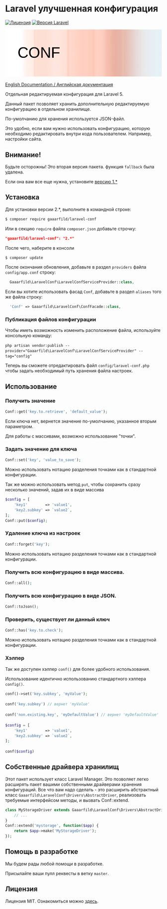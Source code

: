 # Laravel улучшенная конфигурация

[![Лицензия](https://img.shields.io/badge/license-MIT-brightgreen.svg?style=flat-square)](LICENSE.md)
[![Версия Laravel](https://img.shields.io/badge/laravel-5-orange.svg?style=flat-square)](http://laravel.com)

![Laravel Conf](conf.png)

[English Documentation / Английская документация](https://github.com/gaaarfild/laravel-conf/blob/master/README.md)

Отдельная редактируемая конфигурация для Laravel 5.

Данный пакет позволяет хранить дополнительную редактируемую конфигурацию в отдельном хранилище.

По-умолчанию для хранения используется JSON-файл.

Это удобно, если вам нужно использовать конфигурацию, которую необходимо редактировать внутри кода пользователем. Например, настройки сайта.

## Внимание!

Будьте осторожны! Это вторая версия пакета. функция `fallback` была удалена.

Если она вам все еще нужна, установите [версию 1.*](https://github.com/gaaarfild/laravel-conf/tree/v1.2.2)

## Установка

Для установки версии 2.*, выполните в командной строке:

``` BASH
$ composer require gaaarfild/laravel-conf
```

Или в секцию `require` файла `composer.json` добавьте строчку:

``` JSON
"gaaarfild/laravel-conf": "2.*"
```

После чего, наберите в консоли

``` BASH
$ composer update
```

После окончания обновления, добавьте в раздел `providers` файла `config/app.conf` строку:

``` php
  Gaaarfild\LaravelConf\LaravelConfServiceProvider::class,
```

Если вы хотите использовать фасад `Conf`, добавьте в раздел `aliases` того же файла строку:

``` php
  'Conf' => Gaaarfild\LaravelConf\ConfFacade::class,
```

### Публикация файлов конфигурации

Чтобы иметь возможность изменить расположение файла, используйте консольную команду:

`php artisan vendor:publish --provider="Gaaarfild\LaravelConf\LaravelConfServiceProvider" --tag="config"`

Теперь вы сможете отредактировать файл `config/laravel-conf.php` чтобы задать необходимый путь хранения файла настроек.


## Использование

### Получить значение

``` php
Conf::get('key.to.retrieve', 'default_value');
```

Если ключа нет, вернется значение по-умолчанию, указанное вторым параметром.

Для работы с массивами, возможно использование "точки".

### Задать значение для ключа

``` PHP
Conf::set('key', 'value_to_save');
```

Можно использовать нотацию разделения точками как в стандартной конфигурации.

Так же можно использовать метод `put`, чтобы сохранить сразу несколько значений, задав их в виде массива

``` PHP
$config = [
    'key1'        => 'value1',
    'key2.subkey' => `value2`,
];
Conf::put($config);
```

### Удаление ключа из настроек

``` PHP
Conf::forget('key');
```

Можно использовать нотацию разделения точками как в стандартной конфигурации.

### Получить всю конфигурацию в виде массива.

``` PHP
Conf::all();
```

### Получить всю конфигурацию в виде JSON.

``` PHP
Conf::toJson();
```

### Проверить, существует ли данный ключ

``` PHP
Conf::has('key.to.check');
```

Можно использовать нотацию разделения точками как в стандартной конфигурации.

### Хэлпер

Так же доступен хэлпер `conf()` для более удобного использования.

Использование идентично использованию стандартного хэлпера `config()`.

``` php
conf()->set('key.subkey', 'myValue');

conf('key.subkey') // вернет 'myValue'

conf('non.existing.key', 'myDefaultValue') // вернет 'myDefaultValue'

$config = [
    'key1'        => 'value1',
    'key2.subkey' => `value2`,
];

conf($config)
```

## Собственные драйвера хранилищ

Этот пакет использует класс Laravel Manager. Это позволяет легко расширять пакет вашими собственными драйверами хранения конфигураций. Все что вам надо сделать - это расширить абстрактный класс `Gaaarfild\LaravelConf\Drivers\AbstractDriver`, реализовать требуемые интерфейсом методы, и вызвать Conf::extend.

``` php
class MyStorageDriver extends Gaaarfild\LaravelConf\Drivers\AbstractDriver {
    // ...
}
Conf::extend('mystorage', function($app) {
    return $app->make('MyStorageDriver');
});
```

## Помощь в разработке

Мы будем рады любой помощи в разработке.

Присылайте ваши пулл реквесты в ветку `master`.


## Лицензия

Лицензия MIT. Ознакомиться можно [здесь](https://github.com/gaaarfild/laravel-conf/blob/master/LICENSE).


